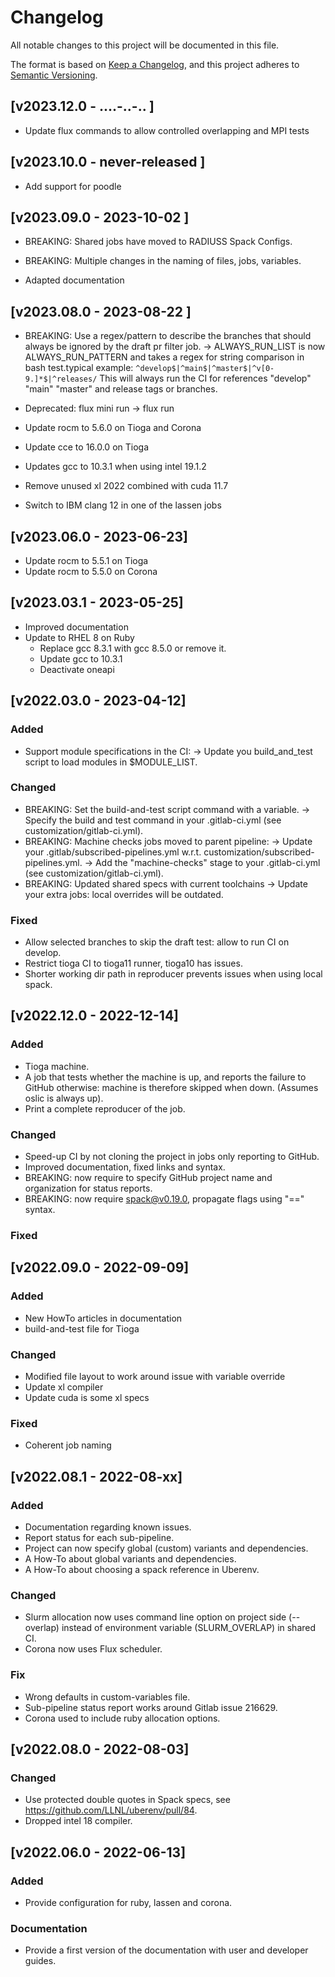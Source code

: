 # Changelog

All notable changes to this project will be documented in this file.

The format is based on [Keep a
Changelog](https://keepachangelog.com/en/1.0.0/), and this project adheres to
[Semantic Versioning](https://semver.org/spec/v2.0.0.html).

## [v2023.12.0 - ....-..-.. ]

- Update flux commands to allow controlled overlapping and MPI tests

## [v2023.10.0 - never-released ]

- Add support for poodle

## [v2023.09.0 - 2023-10-02 ]

- BREAKING: Shared jobs have moved to RADIUSS Spack Configs.
- BREAKING: Multiple changes in the naming of files, jobs, variables.

- Adapted documentation

## [v2023.08.0 - 2023-08-22 ]

- BREAKING: Use a regex/pattern to describe the branches that should always be
  ignored by the draft pr filter job.
  -> ALWAYS_RUN_LIST is now ALWAYS_RUN_PATTERN and takes a regex for string
     comparison in bash test.typical example:
     `^develop$|^main$|^master$|^v[0-9.]*$|^releases/`
     This will always run the CI for references "develop" "main" "master" and
     release tags or branches.

- Deprecated: flux mini run -> flux run
- Update rocm to 5.6.0 on Tioga and Corona
- Update cce to 16.0.0 on Tioga
- Updates gcc to 10.3.1 when using intel 19.1.2
- Remove unused xl 2022 combined with cuda 11.7
- Switch to IBM clang 12 in one of the lassen jobs

## [v2023.06.0 - 2023-06-23]

- Update rocm to 5.5.1 on Tioga
- Update rocm to 5.5.0 on Corona

## [v2023.03.1 - 2023-05-25]

- Improved documentation
- Update to RHEL 8 on Ruby
  - Replace gcc 8.3.1 with gcc 8.5.0 or remove it.
  - Update gcc to 10.3.1
  - Deactivate oneapi

## [v2022.03.0 - 2023-04-12]

### Added

- Support module specifications in the CI:
  -> Update you build_and_test script to load modules in $MODULE_LIST.

### Changed

- BREAKING: Set the build-and-test script command with a variable.
  -> Specify the build and test command in your .gitlab-ci.yml (see customization/gitlab-ci.yml).
- BREAKING: Machine checks jobs moved to parent pipeline:
  -> Update your .gitlab/subscribed-pipelines.yml w.r.t. customization/subscribed-pipelines.yml.
  -> Add the "machine-checks" stage to your .gitlab-ci.yml (see customization/gitlab-ci.yml).
- BREAKING: Updated shared specs with current toolchains
  -> Update your extra jobs: local overrides will be outdated.

### Fixed

- Allow selected branches to skip the draft test: allow to run CI on develop.
- Restrict tioga CI to tioga11 runner, tioga10 has issues.
- Shorter working dir path in reproducer prevents issues when using local spack.

## [v2022.12.0 - 2022-12-14]

### Added

- Tioga machine.
- A job that tests whether the machine is up, and reports the failure to GitHub otherwise:
  machine is therefore skipped when down. (Assumes oslic is always up).
- Print a complete reproducer of the job.

### Changed

- Speed-up CI by not cloning the project in jobs only reporting to GitHub.
- Improved documentation, fixed links and syntax.
- BREAKING: now require to specify GitHub project name and organization for status reports.
- BREAKING: now require spack@v0.19.0, propagate flags using "==" syntax.

### Fixed

## [v2022.09.0 - 2022-09-09]

### Added

- New HowTo articles in documentation
- build-and-test file for Tioga

### Changed

- Modified file layout to work around issue with variable override
- Update xl compiler
- Update cuda is some xl specs

### Fixed

- Coherent job naming

## [v2022.08.1 - 2022-08-xx]

### Added

- Documentation regarding known issues.
- Report status for each sub-pipeline.
- Project can now specify global (custom) variants and dependencies.
- A How-To about global variants and dependencies.
- A How-To about choosing a spack reference in Uberenv.

### Changed

- Slurm allocation now uses command line option on project side (--overlap)
  instead of environment variable (SLURM_OVERLAP) in shared CI.
- Corona now uses Flux scheduler.

### Fix

- Wrong defaults in custom-variables file.
- Sub-pipeline status report works around Gitlab issue 216629.
- Corona used to include ruby allocation options.

## [v2022.08.0 - 2022-08-03]

### Changed

- Use protected double quotes in Spack specs, see https://github.com/LLNL/uberenv/pull/84.
- Dropped intel 18 compiler.

## [v2022.06.0 - 2022-06-13]

### Added

- Provide configuration for ruby, lassen and corona.

### Documentation

- Provide a first version of the documentation with user and developer guides.
